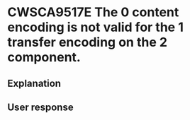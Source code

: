 # CWSCA9517E The 0 content encoding is not valid for the 1 transfer encoding on the 2 component.

## Explanation

## User response